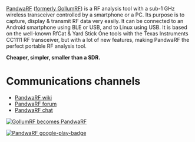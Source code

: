 [PandwaRF](http://pandwarf.com/) ([formerly GollumRF](http://gollumrf.com/news/no-more-gollumrf/)) is a RF analysis tool with a sub-1 GHz wireless transceiver controlled by a smartphone or a PC.
Its purpose is to capture, display & transmit RF data very easily.
It can be connected to an Android smartphone using BLE or USB, and to Linux using USB.
It is based on the well-known RfCat & Yard Stick One tools with the Texas Instruments CC1111 RF transceiver, but with a lot of new features, making PandwaRF the perfect portable RF analysis tool.

**Cheaper, simpler, smaller than a SDR.**
 
# Communications channels
* [PandwaRF wiki](https://github.com/ComThings/PandwaRF/wiki)
* [PandwaRF forum](http://pandwarf.boards.net/)
* [PandwaRF chat](https://gitter.im/ComThings/Lobby)

<a href='http://pandwarf.com/' target='_blank'><img src='https://s6.postimg.org/oz1w3ghbl/Gollum_RF_becomes_Pandwa_RF.jpg' border='0' alt='GollumRF becomes PandwaRF'/>


<a href='https://play.google.com/store/apps/details?id=com.comthings.pandwarf' target='_blank'>
<img src='https://s6.postimg.org/98gt9ty29/google_play_badge.png' border='0' alt='PandwaRF google-play-badge'/>
